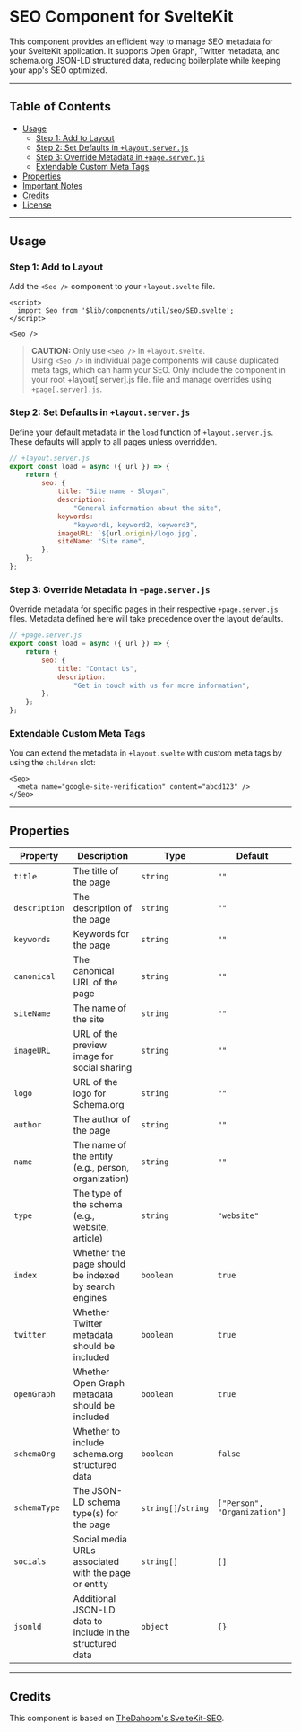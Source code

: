 # SEO Component for SvelteKit

This component provides an efficient way to manage SEO metadata for your
SvelteKit application. It supports Open Graph, Twitter metadata, and schema.org
JSON-LD structured data, reducing boilerplate while keeping your app's SEO
optimized.

---

## Table of Contents

- [Usage](#usage)
    - [Step 1: Add to Layout](#step-1-add-to-layout)
    - [Step 2: Set Defaults in `+layout.server.js`](#step-2-set-defaults-in-layoutserverjs)
    - [Step 3: Override Metadata in `+page.server.js`](#step-3-override-metadata-in-pageserverjs)
    - [Extendable Custom Meta Tags](#extendable-custom-meta-tags)
- [Properties](#properties)
- [Important Notes](#important-notes)
- [Credits](#credits)
- [License](#license)

---

## Usage

### Step 1: Add to Layout

Add the `<Seo />` component to your `+layout.svelte` file.

```svelte
<script>
  import Seo from '$lib/components/util/seo/SEO.svelte';
</script>

<Seo />
```

> **CAUTION:** Only use `<Seo />` in `+layout.svelte`.  
> Using `<Seo />` in individual page components will cause duplicated meta tags,
> which can harm your SEO. Only include the component in your root
> +layout[.server].js file. file and manage overrides using `+page[.server].js`.

### Step 2: Set Defaults in `+layout.server.js`

Define your default metadata in the `load` function of `+layout.server.js`.
These defaults will apply to all pages unless overridden.

```javascript
// +layout.server.js
export const load = async ({ url }) => {
	return {
		seo: {
			title: "Site name - Slogan",
			description:
				"General information about the site",
			keywords:
				"keyword1, keyword2, keyword3",
			imageURL: `${url.origin}/logo.jpg`,
			siteName: "Site name",
		},
	};
};
```

### Step 3: Override Metadata in `+page.server.js`

Override metadata for specific pages in their respective `+page.server.js`
files. Metadata defined here will take precedence over the layout defaults.

```javascript
// +page.server.js
export const load = async ({ url }) => {
	return {
		seo: {
			title: "Contact Us",
			description:
				"Get in touch with us for more information",
		},
	};
};
```

### Extendable Custom Meta Tags

You can extend the metadata in `+layout.svelte` with custom meta tags by using 
the 
`children` 
slot:

```svelte
<Seo>
  <meta name="google-site-verification" content="abcd123" />
</Seo>
```

---

## Properties

| Property      | Description                                               | Type                | Default                      |
| ------------- | --------------------------------------------------------- | ------------------- | ---------------------------- |
| `title`       | The title of the page                                     | `string`            | `""`                         |
| `description` | The description of the page                               | `string`            | `""`                         |
| `keywords`    | Keywords for the page                                     | `string`            | `""`                         |
| `canonical`   | The canonical URL of the page                             | `string`            | `""`                         |
| `siteName`    | The name of the site                                      | `string`            | `""`                         |
| `imageURL`    | URL of the preview image for social sharing               | `string`            | `""`                         |
| `logo`        | URL of the logo for Schema.org                            | `string`            | `""`                         |
| `author`      | The author of the page                                    | `string`            | `""`                         |
| `name`        | The name of the entity (e.g., person, organization)       | `string`            | `""`                         |
| `type`        | The type of the schema (e.g., website, article)           | `string`            | `"website"`                  |
| `index`       | Whether the page should be indexed by search engines      | `boolean`           | `true`                       |
| `twitter`     | Whether Twitter metadata should be included               | `boolean`           | `true`                       |
| `openGraph`   | Whether Open Graph metadata should be included            | `boolean`           | `true`                       |
| `schemaOrg`   | Whether to include schema.org structured data             | `boolean`           | `false`                      |
| `schemaType`  | The JSON-LD schema type(s) for the page                   | `string[]`/`string` | `["Person", "Organization"]` |
| `socials`     | Social media URLs associated with the page or entity      | `string[]`          | `[]`                         |
| `jsonld`      | Additional JSON-LD data to include in the structured data | `object`            | `{}`                         |

---

## Credits

This component is based on
[TheDahoom's SvelteKit-SEO](https://github.com/TheDahoom/Sveltekit-seo).
